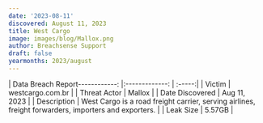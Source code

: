 ```yaml
---
date: '2023-08-11'
discovered: August 11, 2023
title: West Cargo
image: images/blog/Mallox.png
author: Breachsense Support
draft: false
yearmonths: 2023/august
---
```


| Data Breach Report------------:     |:-------------:    | :-----:|
| Victim      | westcargo.com.br      | 
| Threat Actor      | Mallox      | 
| Date Discovered      | Aug 11, 2023      | 
| Description      | West Cargo is a road freight carrier, serving airlines, freight forwarders, importers and exporters.      | 
| Leak Size      | 5.57GB      | 

